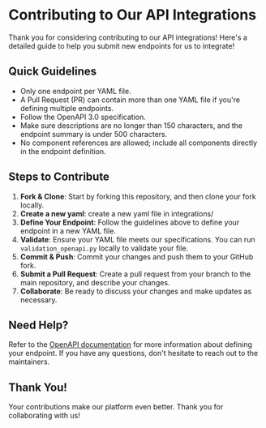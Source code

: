 
# Contributing to Our API Integrations

Thank you for considering contributing to our API integrations! Here's a detailed guide to help you submit new endpoints for us to integrate!

## Quick Guidelines
- Only one endpoint per YAML file.
- A Pull Request (PR) can contain more than one YAML file if you're defining multiple endpoints.
- Follow the OpenAPI 3.0 specification.
- Make sure descriptions are no longer than 150 characters, and the endpoint summary is under 500 characters.
- No component references are allowed; include all components directly in the endpoint definition.

## Steps to Contribute
1. **Fork & Clone**: Start by forking this repository, and then clone your fork locally.
2. **Create a new yaml**: create a new yaml file in integrations/
3. **Define Your Endpoint**: Follow the guidelines above to define your endpoint in a new YAML file.
4. **Validate**: Ensure your YAML file meets our specifications. You can run `validation_openapi.py` locally to validate your file.
5. **Commit & Push**: Commit your changes and push them to your GitHub fork.
6. **Submit a Pull Request**: Create a pull request from your branch to the main repository, and describe your changes.
7. **Collaborate**: Be ready to discuss your changes and make updates as necessary.

## Need Help?
Refer to the [OpenAPI documentation](https://swagger.io/docs/specification/about/) for more information about defining your endpoint. If you have any questions, don't hesitate to reach out to the maintainers.

## Thank You!
Your contributions make our platform even better. Thank you for collaborating with us!
